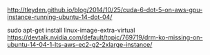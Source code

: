 http://tleyden.github.io/blog/2014/10/25/cuda-6-dot-5-on-aws-gpu-instance-running-ubuntu-14-dot-04/


sudo apt-get install linux-image-extra-virtual
https://devtalk.nvidia.com/default/topic/769719/drm-ko-missing-on-ubuntu-14-04-1-lts-aws-ec2-g2-2xlarge-instance/
